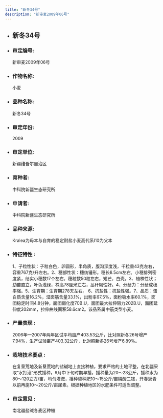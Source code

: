 ```yaml
---
title: "新冬34号"
description: "新审麦2009年06号"
---
```

* ## 新冬34号
* ###  审定编号:  
   新审麦2009年06号

*  ### 作物名称:  
   小麦

*   ###  品种名称: 
    新冬34号

*   ### 审定年份: 
    2009

*   ### 审定单位:  
    新疆维吾尔自治区

*   ### 育种者:  
    中科院新疆生态研究所

*   ### 申请者:  
    中科院新疆生态研究所

*   ### 品种来源:  
    Kralea为母本与自育的稳定耐盐小麦高代系I10为父本

*   ### 特征特性 : 
    1、子粒性状：子粒白色，卵圆形，半角质，腹沟深度浅，千粒重43克左右，容重767克/升左右。2、穗部性状：穗纺锤形，穗长8.5cm左右，小穗排列密度紧，结实小穗数17个左右，穗粒数50粒左右，短芒，白壳。3、植株性状；幼苗直立，叶色浅绿，株高78厘米左右，茎秆韧性好。4、分蘖力：分蘖成穗率强。5、生育期：生育期278天左右。
6、抗盐性：抗盐性强。7、品质：蛋白质含量16.2%，湿面筋含量33.1%，出粉率67.5%，面粉吸水率60.1%，面团稳定时间4.8分钟，面团弱化度70B.U，面团最大拉伸阻力202B.U，面团延伸度202mm，拉伸曲线面积58.6cm2。该品系属中筋类型小麦。

*   ### 产量表现 : 
    2006年—2007年两年区试平均亩产403.53公斤，比对照新冬26号增产7.94%，生产试验亩产403.32公斤，比对照新冬26号增产6.89%。

*   ### 栽培技术要点 : 
    在复垦荒地及新垦荒地的盐碱地上直接种植，要求严格的土地平整，在北疆采取“水打滚”形式播种，9月中下旬时期早播，播种量为20～23公斤，播种水为80～120立方/亩，均匀灌溉，播种施种肥10～15公斤/亩磷酸二铵，开春返青以前再施10～20公斤/亩尿素。根据种植地区的水肥条件可适当调整。

*   ### 审定意见 : 
    南北疆盐碱冬麦区种植
